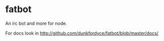 # fatbot

An irc bot and more for node. 

For docs look in http://github.com/dunkfordyce/fatbot/blob/master/docs/

